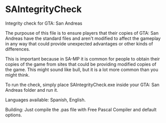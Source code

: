 # SAIntegrityCheck
Integrity check for GTA: San Andreas

The purpouse of this file is to ensure players that their copies of GTA: San Andreas have the standard files and aren't modified to affect the gameplay in any way that could provide unexpected advantages or other kinds of differences. 

This is important because in SA-MP it is common for people to obtain their copies of the game from sites that could be providing modified copies of the game. This might sound like bull, but it is a lot more common than you might think.

To run the check, simply place SAIntegrityCheck.exe inside your GTA: San Andreas folder and run it.

Languages available: Spanish, English.

Building: Just compile the .pas file with Free Pascal Compiler and default options.
